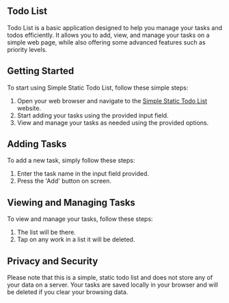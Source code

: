## Todo List

Todo List is a basic application designed to help you manage your tasks and todos efficiently. It allows you to add, view, and manage your tasks on a simple web page, while also offering some advanced features such as priority levels.

## Getting Started

To start using Simple Static Todo List, follow these simple steps:

1. Open your web browser and navigate to the [Simple Static Todo List](https://www.simple-static-todo-list.com) website.
2. Start adding your tasks using the provided input field.
3. View and manage your tasks as needed using the provided options.

## Adding Tasks

To add a new task, simply follow these steps:

1. Enter the task name in the input field provided.
2. Press the 'Add' button on screen.

## Viewing and Managing Tasks

To view and manage your tasks, follow these steps:

1. The list will be there.
2. Tap on any work in a list it will be deleted.

## Privacy and Security

Please note that this is a simple, static todo list and does not store any of your data on a server. Your tasks are saved locally in your browser and will be deleted if you clear your browsing data.

